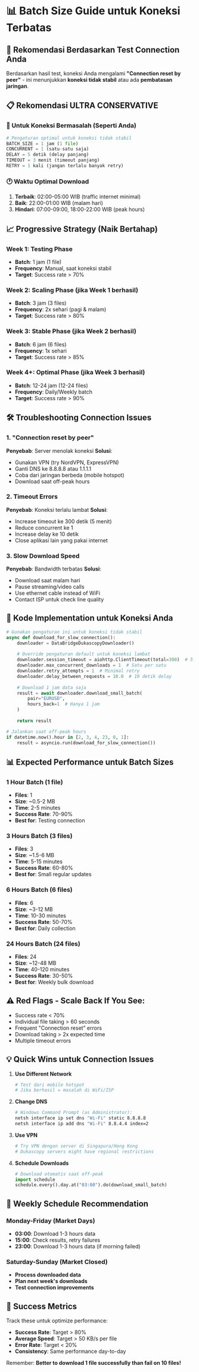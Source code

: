 # 📊 Batch Size Guide untuk Koneksi Terbatas

## 🎯 Rekomendasi Berdasarkan Test Connection Anda

Berdasarkan hasil test, koneksi Anda mengalami **"Connection reset by peer"** - ini menunjukkan **koneksi tidak stabil** atau ada **pembatasan jaringan**.

## 📋 Rekomendasi ULTRA CONSERVATIVE

### 🐌 Untuk Koneksi Bermasalah (Seperti Anda)

```python
# Pengaturan optimal untuk koneksi tidak stabil
BATCH_SIZE = 1 jam (1 file)
CONCURRENT = 1 (satu-satu saja)
DELAY = 5 detik (delay panjang)
TIMEOUT = 3 menit (timeout panjang)
RETRY = 1 kali (jangan terlalu banyak retry)
```

### 🕐 Waktu Optimal Download

1. **Terbaik**: 02:00-05:00 WIB (traffic internet minimal)
2. **Baik**: 22:00-01:00 WIB (malam hari)
3. **Hindari**: 07:00-09:00, 18:00-22:00 WIB (peak hours)

## 📈 Progressive Strategy (Naik Bertahap)

### Week 1: Testing Phase
- **Batch**: 1 jam (1 file)
- **Frequency**: Manual, saat koneksi stabil
- **Target**: Success rate > 70%

### Week 2: Scaling Phase (jika Week 1 berhasil)
- **Batch**: 3 jam (3 files)
- **Frequency**: 2x sehari (pagi & malam)
- **Target**: Success rate > 80%

### Week 3: Stable Phase (jika Week 2 berhasil)
- **Batch**: 6 jam (6 files)  
- **Frequency**: 1x sehari
- **Target**: Success rate > 85%

### Week 4+: Optimal Phase (jika Week 3 berhasil)
- **Batch**: 12-24 jam (12-24 files)
- **Frequency**: Daily/Weekly batch
- **Target**: Success rate > 90%

## 🛠️ Troubleshooting Connection Issues

### 1. "Connection reset by peer" 
**Penyebab**: Server menolak koneksi
**Solusi**:
- Gunakan VPN (try NordVPN, ExpressVPN)
- Ganti DNS ke 8.8.8.8 atau 1.1.1.1
- Coba dari jaringan berbeda (mobile hotspot)
- Download saat off-peak hours

### 2. Timeout Errors
**Penyebab**: Koneksi terlalu lambat
**Solusi**:
- Increase timeout ke 300 detik (5 menit)
- Reduce concurrent ke 1
- Increase delay ke 10 detik
- Close aplikasi lain yang pakai internet

### 3. Slow Download Speed
**Penyebab**: Bandwidth terbatas
**Solusi**:
- Download saat malam hari
- Pause streaming/video calls
- Use ethernet cable instead of WiFi
- Contact ISP untuk check line quality

## 🔧 Kode Implementation untuk Koneksi Anda

```python
# Gunakan pengaturan ini untuk koneksi tidak stabil
async def download_for_slow_connection():
    downloader = DataBridgeDukascopyDownloader()
    
    # Override pengaturan default untuk koneksi lambat
    downloader.session_timeout = aiohttp.ClientTimeout(total=300)  # 5 minutes
    downloader.max_concurrent_downloads = 1  # Satu per satu
    downloader.retry_attempts = 1  # Minimal retry
    downloader.delay_between_requests = 10.0  # 10 detik delay
    
    # Download 1 jam data saja
    result = await downloader.download_small_batch(
        pair="EURUSD",
        hours_back=1  # Hanya 1 jam
    )
    
    return result

# Jalankan saat off-peak hours
if datetime.now().hour in [2, 3, 4, 23, 0, 1]:
    result = asyncio.run(download_for_slow_connection())
```

## 📊 Expected Performance untuk Batch Sizes

### 1 Hour Batch (1 file)
- **Files**: 1
- **Size**: ~0.5-2 MB
- **Time**: 2-5 minutes
- **Success Rate**: 70-90%
- **Best for**: Testing connection

### 3 Hours Batch (3 files)  
- **Files**: 3
- **Size**: ~1.5-6 MB
- **Time**: 5-15 minutes
- **Success Rate**: 60-80%
- **Best for**: Small regular updates

### 6 Hours Batch (6 files)
- **Files**: 6
- **Size**: ~3-12 MB
- **Time**: 10-30 minutes
- **Success Rate**: 50-70%
- **Best for**: Daily collection

### 24 Hours Batch (24 files)
- **Files**: 24
- **Size**: ~12-48 MB
- **Time**: 40-120 minutes
- **Success Rate**: 30-50%
- **Best for**: Weekly bulk download

## ⚠️ Red Flags - Scale Back If You See:

- Success rate < 70%
- Individual file taking > 60 seconds
- Frequent "Connection reset" errors
- Download taking > 2x expected time
- Multiple timeout errors

## 💡 Quick Wins untuk Connection Issues

1. **Use Different Network**
   ```bash
   # Test dari mobile hotspot
   # Jika berhasil = masalah di WiFi/ISP
   ```

2. **Change DNS**
   ```bash
   # Windows Command Prompt (as Administrator):
   netsh interface ip set dns "Wi-Fi" static 8.8.8.8
   netsh interface ip add dns "Wi-Fi" 8.8.4.4 index=2
   ```

3. **Use VPN**
   ```bash
   # Try VPN dengan server di Singapura/Hong Kong
   # Dukascopy servers might have regional restrictions
   ```

4. **Schedule Downloads**
   ```python
   # Download otomatis saat off-peak
   import schedule
   schedule.every().day.at("03:00").do(download_small_batch)
   ```

## 📅 Weekly Schedule Recommendation

### Monday-Friday (Market Days)
- **03:00**: Download 1-3 hours data
- **15:00**: Check results, retry failures  
- **23:00**: Download 1-3 hours data (if morning failed)

### Saturday-Sunday (Market Closed)
- **Process downloaded data**
- **Plan next week's downloads**
- **Test connection improvements**

## 🎯 Success Metrics

Track these untuk optimize performance:
- **Success Rate**: Target > 80%
- **Average Speed**: Target > 50 KB/s per file
- **Error Rate**: Target < 20%
- **Consistency**: Same performance day-to-day

Remember: **Better to download 1 file successfully than fail on 10 files!**